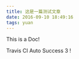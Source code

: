 ```yaml
---
title: 这是一篇测试文章
date: 2016-09-10 18:49:16
tags: yuan
---
```

This is a Doc!

Travis CI Auto Success 3 !

